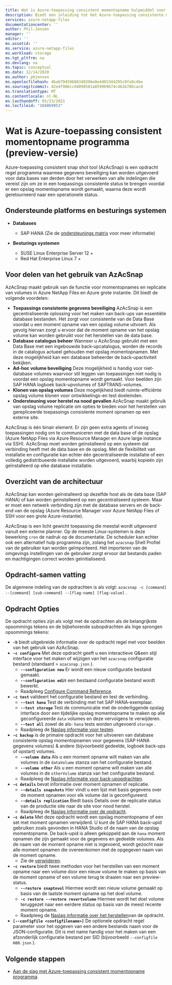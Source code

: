 ```yaml
---
title: Wat is Azure-toepassing consistent momentopname hulpmiddel voor Azure NetApp Files | Microsoft Docs
description: Biedt een inleiding tot het Azure-toepassing consistente momentopname hulpmiddel dat u kunt gebruiken met Azure NetApp Files.
services: azure-netapp-files
documentationcenter: ''
author: Phil-Jensen
manager: ''
editor: ''
ms.assetid: ''
ms.service: azure-netapp-files
ms.workload: storage
ms.tgt_pltfrm: na
ms.devlang: na
ms.topic: conceptual
ms.date: 12/14/2020
ms.author: phjensen
ms.openlocfilehash: 4ba679459686340396e0e4d65344295c0fa9c4be
ms.sourcegitcommit: 42e4f986ccd4090581a059969b74c461b70bcac0
ms.translationtype: MT
ms.contentlocale: nl-NL
ms.lasthandoff: 03/23/2021
ms.locfileid: "104869953"
---
```

# <a name="what-is-azure-application-consistent-snapshot-tool-preview"></a>Wat is Azure-toepassing consistent momentopname programma (preview-versie)

Azure-toepassing consistent snap shot tool (AzAcSnap) is een opdracht regel programma waarmee gegevens beveiliging kan worden uitgevoerd voor data bases van derden door het verwerken van alle indelingen die vereist zijn om ze in een toepassings consistente status te brengen voordat er een opslag momentopname wordt gemaakt, waarna deze wordt geretourneerd naar een operationele status.

## <a name="supported-platforms-and-os"></a>Ondersteunde platforms en besturings systemen

- **Databases**
  - SAP HANA (Zie de [ondersteunings matrix](azacsnap-get-started.md#snapshot-support-matrix-from-sap) voor meer informatie)

- **Besturings systemen**
  - SUSE Linux Enterprise Server 12 +
  - Red Hat Enterprise Linux 7 +

## <a name="benefits-of-using-azacsnap"></a>Voor delen van het gebruik van AzAcSnap

AzAcSnap maakt gebruik van de functie voor momentopnames en replicatie van volumes in Azure NetApp Files en Azure grote instantie.  Dit biedt de volgende voordelen:

- **Toepassings consistente gegevens beveiliging** AzAcSnap is een gecentraliseerde oplossing voor het maken van back-ups van essentiële database bestanden. Het zorgt voor consistentie van de Data Base voordat u een moment opname van een opslag volume uitvoert. Als gevolg hiervan zorgt u ervoor dat de moment opname van het opslag volume kan worden gebruikt voor het herstellen van de data base.
- **Database catalogus beheer** Wanneer u AzAcSnap gebruikt met een Data Base met een ingebouwde back-upcatalogus, worden de records in de catalogus actueel gehouden met opslag momentopnamen.  Met deze mogelijkheid kan een database beheerder de back-upactiviteit bekijken.
- **Ad-hoc volume beveiliging** Deze mogelijkheid is handig voor niet-database volumes waarvoor stil leggen van toepassingen niet nodig is voordat een opslag momentopname wordt gemaakt.  Voor beelden zijn SAP HANA logboek back-upvolumes of SAPTRANS-volumes.
- **Klonen van opslag volumes** Deze mogelijkheid biedt ruimte-efficiënte opslag volume klonen voor ontwikkelings-en test doeleinden.
- **Ondersteuning voor herstel na nood gevallen** AzAcSnap maakt gebruik van opslag volume replicatie om opties te bieden voor het herstellen van gerepliceerde toepassings consistente moment opnamen op een externe site.

AzAcSnap is één binair element.  Er zijn geen extra agents of invoeg toepassingen nodig om te communiceren met de data base of de opslag (Azure NetApp Files via Azure Resource Manager en Azure large instance via SSH).  AzAcSnap moet worden geïnstalleerd op een systeem dat verbinding heeft met de data base en de opslag.  Met de flexibiliteit van installatie en configuratie kan echter één gecentraliseerde installatie of een volledig gedistribueerde installatie worden uitgevoerd, waarbij kopieën zijn geïnstalleerd op elke database installatie.

## <a name="architecture-overview"></a>Overzicht van de architectuur

AzAcSnap kan worden geïnstalleerd op dezelfde host als de data base (SAP HANA) of kan worden geïnstalleerd op een gecentraliseerd systeem.  Maar er moet een netwerk verbinding zijn met de database servers en de back-end van de opslag (Azure Resource Manager voor Azure NetApp Files of SSH voor een grote Azure-instantie).

AzAcSnap is een licht gewicht toepassing die meestal wordt uitgevoerd vanuit een externe planner.  Op de meeste Linux-systemen is deze bewerking `cron` de nadruk op de documentatie.  De scheduler kan echter ook een alternatief hulp programma zijn, zolang het `azacsnap` Shell Profiel van de gebruiker kan worden geïmporteerd.  Het importeren van de omgevings instellingen van de gebruiker zorgt ervoor dat bestands paden en machtigingen correct worden geïnitialiseerd.

## <a name="command-synopsis"></a>Opdracht-samen vatting

De algemene indeling van de opdrachten is als volgt: `azacsnap -c [command] --[command] [sub-command] --[flag-name] [flag-value]` .

## <a name="command-options"></a>Opdracht Opties

De opdracht opties zijn als volgt met de opdrachten als de belangrijkste opsommings tekens en de bijbehorende subopdrachten als Inge sprongen opsommings tekens:

- **`-h`** biedt uitgebreide informatie over de opdracht regel met voor beelden van het gebruik van AzAcSnap.
- **`-c configure`** Met deze opdracht geeft u een interactieve Q&een stijl interface voor het maken of wijzigen van het `azacsnap` configuratie bestand (standaard = `azacsnap.json` ).
  - **`--configuration new`** Er wordt een nieuw configuratie bestand gemaakt.
  - **`--configuration edit`** een bestaand configuratie bestand wordt bewerkt.
  - Raadpleeg [Configure Command Reference](azacsnap-cmd-ref-configure.md).
- **`-c test`** valideert het configuratie bestand en test de verbinding.
  - **`--test hana`**  Test de verbinding met het SAP HANA-exemplaar.
  - **`--test storage`** Test de communicatie met de onderliggende opslag interface door een tijdelijke opslag momentopname te maken op alle geconfigureerde `data` volumes en deze vervolgens te verwijderen.
  - **`--test all`** zowel de als- `hana` tests worden uitgevoerd `storage` .
  - Raadpleeg de [Naslag informatie voor testen](azacsnap-cmd-ref-test.md).
- **`-c backup`** is de primaire opdracht voor het uitvoeren van database consistente opslag momentopnamen voor gegevens (SAP HANA gegevens volumes) & andere (bijvoorbeeld gedeelde, logboek back-ups of opstart) volumes.
  - **`--volume data`** Als u een moment opname wilt maken van alle volumes in de `dataVolume` stanza van het configuratie bestand.
  - **`--volume other`** Als u een moment opname wilt maken van alle volumes in de `otherVolume` stanza van het configuratie bestand.
  - Raadpleeg de [Naslag informatie voor back-upopdrachten](azacsnap-cmd-ref-backup.md).
- **`-c details`** bevat informatie over moment opnamen of replicatie.
  - **`--details snapshots`** Hier vindt u een lijst met basis gegevens over de moment opnamen voor elk volume dat is geconfigureerd.
  - **`--details replication`** Biedt basis Details over de replicatie status van de productie site naar de site voor nood herstel.
  - Raadpleeg de [Naslag informatie over de opdracht](azacsnap-cmd-ref-details.md).
- **`-c delete`** Met deze opdracht wordt een opslag momentopname of een set met moment opnamen verwijderd. U kunt de SAP HANA back-upid gebruiken zoals gevonden in HANA Studio of de naam van de opslag momentopname. De back-upid is alleen gekoppeld aan de `hana` moment opnamen die zijn gemaakt voor de gegevens en gedeelde volumes. Als de naam van de moment opname niet is ingevoerd, wordt gezocht naar alle moment opnamen die overeenkomen met de opgegeven naam van de moment opname.
  - Zie de [verwijderen](azacsnap-cmd-ref-delete.md).
- **`-c restore`** biedt twee methoden voor het herstellen van een moment opname naar een volume door een nieuw volume te maken op basis van de moment opname of een volume terug te draaien naar een preview-status.
  - **`--restore snaptovol`** Hiermee wordt een nieuw volume gemaakt op basis van de laatste moment opname op het doel volume.
  - **`-c restore --restore revertvolume`** Hiermee wordt het doel volume teruggezet naar een eerdere status op basis van de meest recente moment opname.
  - Raadpleeg de [Naslag informatie over het herstellen](azacsnap-cmd-ref-restore.md)van de opdracht.
- **`[--configfile <configfilename>]`** De optionele opdracht regel parameter voor het opgeven van een andere bestands naam voor de JSON-configuratie.  Dit is met name handig voor het maken van een afzonderlijk configuratie bestand per SID (bijvoorbeeld `--configfile H80.json` ).

## <a name="next-steps"></a>Volgende stappen

- [Aan de slag met Azure-toepassing consistent momentopname programma](azacsnap-get-started.md)
